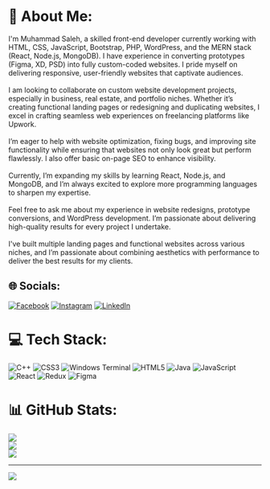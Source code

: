 # 💫 About Me:
I'm Muhammad Saleh, a skilled front-end developer currently working with HTML, CSS, JavaScript, Bootstrap, PHP, WordPress, and the MERN stack (React, Node.js, MongoDB). I have experience in converting prototypes (Figma, XD, PSD) into fully custom-coded websites. I pride myself on delivering responsive, user-friendly websites that captivate audiences.<br><br>I am looking to collaborate on custom website development projects, especially in business, real estate, and portfolio niches. Whether it’s creating functional landing pages or redesigning and duplicating websites, I excel in crafting seamless web experiences on freelancing platforms like Upwork.<br><br>I’m eager to help with website optimization, fixing bugs, and improving site functionality while ensuring that websites not only look great but perform flawlessly. I also offer basic on-page SEO to enhance visibility.<br><br>Currently, I’m expanding my skills by learning React, Node.js, and MongoDB, and I’m always excited to explore more programming languages to sharpen my expertise.<br><br>Feel free to ask me about my experience in website redesigns, prototype conversions, and WordPress development. I’m passionate about delivering high-quality results for every project I undertake.<br><br>I've built multiple landing pages and functional websites across various niches, and I’m passionate about combining aesthetics with performance to deliver the best results for my clients.


## 🌐 Socials:
[![Facebook](https://img.shields.io/badge/Facebook-%231877F2.svg?logo=Facebook&logoColor=white)](https://facebook.com/https://www.facebook.com/profile.php?id=100024504695808) [![Instagram](https://img.shields.io/badge/Instagram-%23E4405F.svg?logo=Instagram&logoColor=white)](https://instagram.com/https://www.instagram.com/shk_saleh/) [![LinkedIn](https://img.shields.io/badge/LinkedIn-%230077B5.svg?logo=linkedin&logoColor=white)](https://linkedin.com/in/https://www.linkedin.com/in/muhammad-saleh-255508231/) 

# 💻 Tech Stack:
![C++](https://img.shields.io/badge/c++-%2300599C.svg?style=for-the-badge&logo=c%2B%2B&logoColor=white) ![CSS3](https://img.shields.io/badge/css3-%231572B6.svg?style=for-the-badge&logo=css3&logoColor=white) ![Windows Terminal](https://img.shields.io/badge/Windows%20Terminal-%234D4D4D.svg?style=for-the-badge&logo=windows-terminal&logoColor=white) ![HTML5](https://img.shields.io/badge/html5-%23E34F26.svg?style=for-the-badge&logo=html5&logoColor=white) ![Java](https://img.shields.io/badge/java-%23ED8B00.svg?style=for-the-badge&logo=openjdk&logoColor=white) ![JavaScript](https://img.shields.io/badge/javascript-%23323330.svg?style=for-the-badge&logo=javascript&logoColor=%23F7DF1E) ![React](https://img.shields.io/badge/react-%2320232a.svg?style=for-the-badge&logo=react&logoColor=%2361DAFB) ![Redux](https://img.shields.io/badge/redux-%23593d88.svg?style=for-the-badge&logo=redux&logoColor=white) ![Figma](https://img.shields.io/badge/figma-%23F24E1E.svg?style=for-the-badge&logo=figma&logoColor=white)
# 📊 GitHub Stats:
![](https://github-readme-stats.vercel.app/api?username=shk-saleh&theme=dark&hide_border=false&include_all_commits=false&count_private=false)<br/>
![](https://github-readme-streak-stats.herokuapp.com/?user=shk-saleh&theme=dark&hide_border=false)<br/>
![](https://github-readme-stats.vercel.app/api/top-langs/?username=shk-saleh&theme=dark&hide_border=false&include_all_commits=false&count_private=false&layout=compact)

---
[![](https://visitcount.itsvg.in/api?id=shk-saleh&icon=0&color=0)](https://visitcount.itsvg.in)

<!-- Proudly created with GPRM ( https://gprm.itsvg.in ) -->

<!---
shk-saleh/shk-saleh is a ✨ special ✨ repository because its `README.md` (this file) appears on your GitHub profile.
You can click the Preview link to take a look at your changes.
--->
